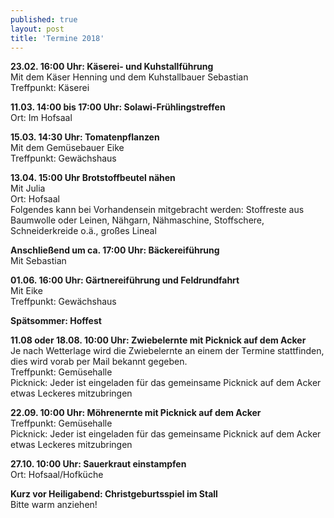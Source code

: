 ```yaml
---
published: true
layout: post
title: 'Termine 2018'
---
```


**23.02. 16:00 Uhr: Käserei- und Kuhstallführung**  
Mit dem Käser Henning und dem Kuhstallbauer Sebastian  
Treffpunkt: Käserei

**11.03. 14:00 bis 17:00 Uhr: Solawi-Frühlingstreffen**   
Ort: Im Hofsaal

**15.03. 14:30 Uhr: Tomatenpflanzen**  
Mit dem Gemüsebauer Eike  
Treffpunkt: Gewächshaus

**13.04. 15:00 Uhr Brotstoffbeutel nähen**  
Mit Julia  
Ort: Hofsaal  
Folgendes kann bei Vorhandensein mitgebracht werden:
Stoffreste aus Baumwolle oder Leinen, Nähgarn,
Nähmaschine, Stoffschere, Schneiderkreide o.ä., großes
Lineal

**Anschließend um ca. 17:00 Uhr: Bäckereiführung**  
Mit Sebastian

**01.06. 16:00 Uhr: Gärtnereiführung und Feldrundfahrt**  
Mit Eike  
Treffpunkt: Gewächshaus

**Spätsommer: Hoffest**

**11.08 oder 18.08. 10:00 Uhr: Zwiebelernte mit Picknick auf dem Acker**    
Je nach Wetterlage wird die Zwiebelernte an
einem der Termine stattfinden, dies wird vorab
per Mail bekannt gegeben.  
Treffpunkt: Gemüsehalle  
Picknick: Jeder ist eingeladen für das gemeinsame
Picknick auf dem Acker etwas Leckeres mitzubringen

**22.09. 10:00 Uhr: Möhrenernte mit Picknick auf dem Acker**  
Treffpunkt: Gemüsehalle  
Picknick: Jeder ist eingeladen für das gemeinsame
Picknick auf dem Acker etwas Leckeres mitzubringen

**27.10. 10:00 Uhr: Sauerkraut einstampfen**    
Ort: Hofsaal/Hofküche

**Kurz vor Heiligabend: Christgeburtsspiel im Stall**    
Bitte warm anziehen! 
